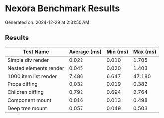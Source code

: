 # Nexora Benchmark Results

Generated on: 2024-12-29 at 2:31:50 AM

## Results

| Test Name              | Average (ms) | Min (ms) | Max (ms) |
| ---------------------- | ------------ | -------- | -------- |
| Simple div render      | 0.022        | 0.010    | 1.705    |
| Nested elements render | 0.045        | 0.020    | 1.403    |
| 1000 item list render  | 7.486        | 6.647    | 47.180   |
| Props diffing          | 0.032        | 0.019    | 0.382    |
| Children diffing       | 0.792        | 0.694    | 2.764    |
| Component mount        | 0.016        | 0.013    | 0.498    |
| Deep tree mount        | 0.057        | 0.049    | 0.503    |
